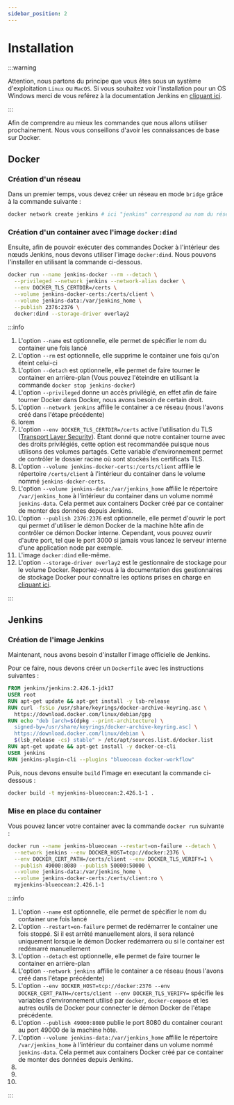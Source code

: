 ```yaml
---
sidebar_position: 2
---
```


# Installation

:::warning

Attention, nous partons du principe que vous êtes sous un système d'exploitation `Linux` ou `MacOS`.
Si vous souhaitez voir l'installation pour un OS Windows merci de vous reférez à la documentation Jenkins
en [cliquant ici](https://www.jenkins.io/doc/book/installing/docker/#on-windows).

:::

Afin de comprendre au mieux les commandes que nous allons utiliser prochainement.
Nous vous conseillons d'avoir les connaissances de base sur Docker.

## Docker

### Création d'un réseau

Dans un premier temps, vous devez créer un réseau en mode `bridge` grâce à la commande suivante :

```bash
docker network create jenkins # ici "jenkins" correspond au nom du réseau
```

### Création d'un container avec l'image `docker:dind`

Ensuite, afin de pouvoir exécuter des commandes Docker à l'intérieur des nœuds Jenkins, nous devons
utiliser l'image `docker:dind`. Nous pouvons l'installer en utilisant la commande ci-dessous.

```bash
docker run --name jenkins-docker --rm --detach \
  --privileged --network jenkins --network-alias docker \
  --env DOCKER_TLS_CERTDIR=/certs \
  --volume jenkins-docker-certs:/certs/client \
  --volume jenkins-data:/var/jenkins_home \
  --publish 2376:2376 \
  docker:dind --storage-driver overlay2
```

:::info

1. L'option `--name` est optionnelle, elle permet de spécifier le nom du container une fois lancé
2. L'option `--rm` est optionnelle, elle supprime le container une fois qu'on éteint celui-ci
3. L'option `--detach` est optionnelle, elle permet de faire tourner le container en arrière-plan (Vous pouvez
   l'éteindre en utilisant la commande `docker stop jenkins-docker`)
4. L'option `--privileged` donne un accès privilégié, en effet afin de faire tourner Docker dans Docker, nous avons
   besoin de certain droit.
5. L'option `--network jenkins` affilie le container a ce réseau (nous l'avons créé dans l'étape précédente)
6. lorem
7. L'option `--env DOCKER_TLS_CERTDIR=/certs` active l'utilisation du
   TLS ([Transport Layer Security](https://www.digicert.com/fr/what-is-ssl-tls-and-https#:~:text=TLS%3A%20Transport%20Layer%20Security,vous%20achetez%20un%20certificat%20TLS.)).
   Étant donné que notre container tourne avec des droits privilégiés, cette option est recommandée puisque nous
   utilisons des volumes partagés. Cette variable d'environnement permet de contrôler le dossier racine où sont stockés
   les certificats TLS.
8. L'option `--volume jenkins-docker-certs:/certs/client` affilie le répertoire `/certs/client` à l'intérieur du
   container dans le volume nommé `jenkins-docker-certs`.
9. L'option `--volume jenkins-data:/var/jenkins_home` affilie le répertoire `/var/jenkins_home` à l'intérieur du
   container dans un volume nommé `jenkins-data`. Cela permet aux containers Docker créé par ce container de monter des
   données depuis Jenkins.
10. L'option `--publish 2376:2376` est optionnelle, elle permet d'ouvrir le port qui permet d'utiliser le démon Docker
    de la machine hôte afin de contrôler ce démon Docker interne. Cependant, vous pouvez ouvrir d'autre port, tel que le
    port 3000 si jamais vous lancez le serveur interne d'une application node par exemple.
11. L'image `docker:dind` elle-même.
12. L'option `--storage-driver overlay2` est le gestionnaire de stockage pour le volume Docker. Reportez-vous à la
    documentation des gestionnaires de stockage Docker pour connaître les options prises en charge
    en [cliquant ici](https://docs.docker.com/storage/storagedriver/select-storage-driver).

:::

## Jenkins

### Création de l'image Jenkins

Maintenant, nous avons besoin d'installer l'image officielle de Jenkins.

Pour ce faire, nous devons créer un `Dockerfile` avec les instructions suivantes :

```dockerfile title="Dockerfile"
FROM jenkins/jenkins:2.426.1-jdk17
USER root
RUN apt-get update && apt-get install -y lsb-release
RUN curl -fsSLo /usr/share/keyrings/docker-archive-keyring.asc \
  https://download.docker.com/linux/debian/gpg
RUN echo "deb [arch=$(dpkg --print-architecture) \
  signed-by=/usr/share/keyrings/docker-archive-keyring.asc] \
  https://download.docker.com/linux/debian \
  $(lsb_release -cs) stable" > /etc/apt/sources.list.d/docker.list
RUN apt-get update && apt-get install -y docker-ce-cli
USER jenkins
RUN jenkins-plugin-cli --plugins "blueocean docker-workflow"
```

Puis, nous devons ensuite `build` l'image en executant la commande ci-dessous :

```bash
docker build -t myjenkins-blueocean:2.426.1-1 .
```

### Mise en place du container

Vous pouvez lancer votre container avec la commande `docker run` suivante : 

```bash
docker run --name jenkins-blueocean --restart=on-failure --detach \
  --network jenkins --env DOCKER_HOST=tcp://docker:2376 \
  --env DOCKER_CERT_PATH=/certs/client --env DOCKER_TLS_VERIFY=1 \
  --publish 49000:8080 --publish 50000:50000 \
  --volume jenkins-data:/var/jenkins_home \
  --volume jenkins-docker-certs:/certs/client:ro \
  myjenkins-blueocean:2.426.1-1
```

:::info

1. L'option `--name` est optionnelle, elle permet de spécifier le nom du container une fois lancé
2. L'option `--restart=on-failure` permet de redémarrer le container une fois stoppé. Si il est arrêté manuellement alors, il sera relancé uniquement lorsque le démon Docker redémarrera ou si le container est redémarré manuellement 
3. L'option `--detach` est optionnelle, elle permet de faire tourner le container en arrière-plan
4. L'option `--network jenkins` affilie le container a ce réseau (nous l'avons créé dans l'étape précédente)
5. L'option `--env DOCKER_HOST=tcp://docker:2376 --env DOCKER_CERT_PATH=/certs/client --env DOCKER_TLS_VERIFY=` spécifie les variables d'environnement utilisé par `docker`, `docker-compose` et les autres outils de Docker pour connecter le démon Docker de l'étape précédente.
6. L'option `--publish 49000:8080` publie le port 8080 du container courant au port 49000 de la machine hôte.
7. L'option `--volume jenkins-data:/var/jenkins_home` affilie le répertoire `/var/jenkins_home` à l'intérieur du
   container dans un volume nommé `jenkins-data`. Cela permet aux containers Docker créé par ce container de monter des
   données depuis Jenkins.
8. 
9. 
10. 

:::